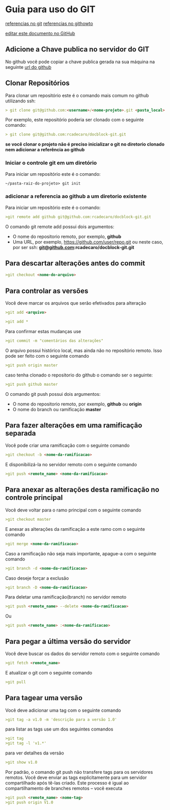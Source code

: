 # Guia para uso do GIT

[referencias no git](https://git-scm.com/book/pt-br/v1/Primeiros-passos) 
[referencias no githowto](https://githowto.com/pt-BR) 


[editar este documento no GitHub](https://github.com/rcadecaro/docblock-git/edit/master/README.md) 

## Adicione a Chave publica no servidor do GIT

No github você pode copiar a chave publica gerada na sua máquina na seguinte [url do github](https://github.com/settings/keys)

## Clonar Repositórios

Para clonar um repositório este é o comando mais comum no github utilizando ssh:
```markdown
> git clone git@github.com:<username>/<nome-projeto>.git <pasta_local>
```
Por exemplo, este repositório poderia ser clonado com o seguinte comando:
```markdown
> git clone git@github.com:rcadecaro/docblock-git.git
```

**se você clonar o projeto não é preciso inicializar o git no diretorio clonado nem adicionar a referência ao github**

### Iniciar o controle git em um diretório

Para iniciar um repositório este é o comando:
```markdown
~/pasta-raiz-do-projeto> git init
```

### adicionar a referencia ao github a um diretorio existente

Para iniciar um repositório este é o comando:
```markdown
>git remote add github git@github.com:rcadecaro/docblock-git.git
```

O comando git remote add possui dois argumentos:

- O nome do repositorio remoto, por exemplo, **github**
- Uma URL, por exemplo, https://github.com/user/repo.git ou neste caso, por ser ssh: **git@github.com:rcadecaro/docblock-git.git**

## Para descartar alterações antes do commit
```markdown
>git checkout <nome-do-arquivo>
```
## Para controlar as versões

Você deve marcar os arquivos que serão efetivados para alteração
```markdown
>git add <arquivo>

>git add *
```
Para confirmar estas mudanças use

```markdown
>git commit -m "comentários das alterações"
```

O arquivo possui histórico local, mas ainda não no repositório remoto. Isso pode ser feito com o seguinte comando

```markdown
>git push origin master
```
caso tenha clonado o repositorio do github o comando ser o seguinte:
```markdown
>git push github master
```
O comando git push possui dois argumentos:

- O nome do repositorio remoto, por exemplo, **github** ou **origin**
- O nome do branch ou ramificação  **master**
  
## Para fazer alterações em uma ramificação separada

Você pode criar uma ramificação com o seguinte comando
```markdown
>git checkout -b <nome-da-ramificacao>
```

E disponibilizá-la no servidor remoto com o seguinte comando
```markdown
>git push <remote_name> <nome-da-ramificacao>
```

## Para anexar as alterações desta ramificação no controle principal

Você deve voltar para o ramo principal com o seguinte comando
```markdown
>git checkout master
```
E anexar as alterações da ramificação <nome-da-ramificacao> a este ramo com o seguinte comando
```markdown
>git merge <nome-da-ramificacao>
```
Caso a ramificação <nome-da-ramificacao> não seja mais importante, apague-a com o seguinte comando
```markdown
>git branch -d <nome-da-ramificacao>
```
Caso deseje forçar a exclusão
```markdown
>git branch -D <nome-da-ramificacao>
```  
Para deletar uma ramificação(branch) no servidor remoto
```markdown
>git push <remote_name> --delete <nome-da-ramificacao>
```    
Ou
```markdown
>git push <remote_name> :<nome-da-ramificacao>
```      
 
## Para pegar a última versão do servidor

Você deve buscar os dados do servidor remoto com o seguinte comando
```markdown
>git fetch <remote_name>
```
E atualizar o git com o seguinte comando
```markdown
>git pull
```

## Para tagear uma versão

Você deve adicionar uma tag com o seguinte comando
```markdown
>git tag -a v1.0 -m 'descrição para a versão 1.0'
```
para listar as tags use um dos seguintes comandos
```markdown
>git tag
>git tag -l 'v1.*'
```
para ver detalhes da versão
```markdown
>git show v1.0
```
Por padrão, o comando git push não transfere tags para os servidores remotos. Você deve enviar as tags explicitamente para um servidor compartilhado após tê-las criado. Este processo é igual ao compartilhamento de branches remotos – você executa 

```markdown
>git push <remote_name> <nome-tag>
>git push origin V1.0  
```

